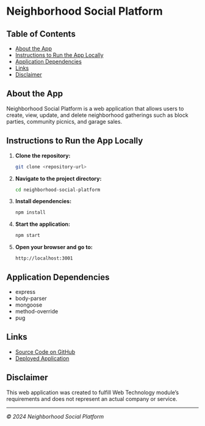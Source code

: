 # Neighborhood Social Platform

## Table of Contents

- [About the App](#about-the-app)
- [Instructions to Run the App Locally](#instructions-to-run-the-app-locally)
- [Application Dependencies](#application-dependencies)
- [Links](#links)
- [Disclaimer](#disclaimer)

## About the App

Neighborhood Social Platform is a web application that allows users to create, view, update, and delete neighborhood gatherings such as block parties, community picnics, and garage sales.

## Instructions to Run the App Locally

1. **Clone the repository:**

    ```bash
    git clone <repository-url>
    ```

2. **Navigate to the project directory:**

    ```bash
    cd neighborhood-social-platform
    ```

3. **Install dependencies:**

    ```bash
    npm install
    ```

4. **Start the application:**

    ```bash
    npm start
    ```

5. **Open your browser and go to:**

    ```
    http://localhost:3001
    ```

## Application Dependencies

- express
- body-parser
- mongoose
- method-override
- pug

## Links

- [Source Code on GitHub](https://github.com/username/neighborhood-social-platform)
- [Deployed Application](https://your-app.herokuapp.com)

## Disclaimer

This web application was created to fulfill Web Technology module’s requirements and does not represent an actual company or service.

---

*© 2024 Neighborhood Social Platform*
